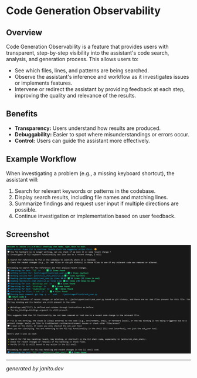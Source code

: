 # Code Generation Observability

## Overview

Code Generation Observability is a feature that provides users with transparent, step-by-step visibility into the assistant's code search, analysis, and generation process. This allows users to:

- See which files, lines, and patterns are being searched.
- Observe the assistant's inference and workflow as it investigates issues or implements features.
- Intervene or redirect the assistant by providing feedback at each step, improving the quality and relevance of the results.

## Benefits

- **Transparency:** Users understand how results are produced.
- **Debuggability:** Easier to spot where misunderstandings or errors occur.
- **Control:** Users can guide the assistant more effectively.

## Example Workflow

When investigating a problem (e.g., a missing keyboard shortcut), the assistant will:

1. Search for relevant keywords or patterns in the codebase.
2. Display search results, including file names and matching lines.
3. Summarize findings and request user input if multiple directions are possible.
4. Continue investigation or implementation based on user feedback.

## Screenshot

![Code Generation Observability Example](../imgs/code-generation-observability.png)

---
_generated by janito.dev_
